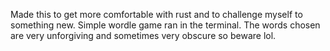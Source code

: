 Made this to get more comfortable with rust and to challenge myself to something new.
Simple wordle game ran in the terminal.
The words chosen are very unforgiving and sometimes very obscure so beware lol.
